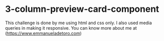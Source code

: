 # 3-column-preview-card-component
This challenge is done by me using html and css only. I also used media queries in making it responsive. You can know more about me at (https://www.emmanueladetoro.com)
